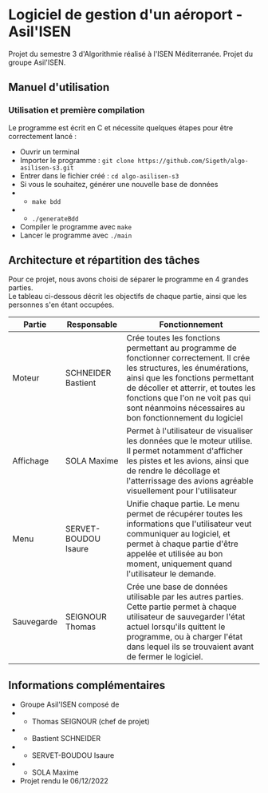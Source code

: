 # Logiciel de gestion d'un aéroport - Asil'ISEN

Projet du semestre 3 d'Algorithmie réalisé à l'ISEN Méditerranée. Projet du groupe Asil'ISEN.

## Manuel d'utilisation

### Utilisation et première compilation

Le programme est écrit en C et nécessite quelques étapes pour être correctement lancé :
- Ouvrir un terminal
- Importer le programme : `git clone https://github.com/Sigeth/algo-asilisen-s3.git`
- Entrer dans le fichier créé : `cd algo-asilisen-s3`
- Si vous le souhaitez, générer une nouvelle base de données
- - `make bdd`
- - `./generateBdd`
- Compiler le programme avec `make`
- Lancer le programme avec `./main`

## Architecture et répartition des tâches
Pour ce projet, nous avons choisi de séparer le programme en 4 grandes parties.<br>
Le tableau ci-dessous décrit les objectifs de chaque partie, ainsi que les personnes s'en étant occupées.

| Partie     | Responsable          | Fonctionnement                                                                                                                                                                                                                                                                                     |
|------------|----------------------|----------------------------------------------------------------------------------------------------------------------------------------------------------------------------------------------------------------------------------------------------------------------------------------------------|
| Moteur     | SCHNEIDER Bastient   | Crée toutes les fonctions permettant au programme de fonctionner correctement. Il crée les structures, les énumérations, ainsi que les fonctions permettant de décoller et atterrir, et toutes les fonctions que l'on ne voit pas qui sont néanmoins nécessaires au bon fonctionnement du logiciel |
| Affichage  | SOLA Maxime          | Permet à l'utilisateur de visualiser les données que le moteur utilise. Il permet notamment d'afficher les pistes et les avions, ainsi que de rendre le décollage et l'atterrissage des avions agréable visuellement pour l'utilisateur                                                            |
| Menu       | SERVET-BOUDOU Isaure | Unifie chaque partie. Le menu permet de récupérer toutes les informations que l'utilisateur veut communiquer au logiciel, et permet à chaque partie d'être appelée et utilisée au bon moment, uniquement quand l'utilisateur le demande.                                                           |
| Sauvegarde | SEIGNOUR Thomas      | Crée une base de données utilisable par les autres parties. Cette partie permet à chaque utilisateur de sauvegarder l'état actuel lorsqu'ils quittent le programme, ou à charger l'état dans lequel ils se trouvaient avant de fermer le logiciel.                                                 |

## Informations complémentaires
- Groupe Asil'ISEN composé de 
- - Thomas SEIGNOUR (chef de projet)
- - Bastient SCHNEIDER
- - SERVET-BOUDOU Isaure
- - SOLA Maxime
- Projet rendu le 06/12/2022


